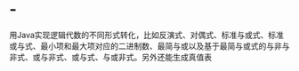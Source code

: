 # -
用Java实现逻辑代数的不同形式转化，比如反演式、对偶式、标准与或式、标准或与式、最小项和最大项对应的二进制数、最简与或以及基于最简与或式的与非与非式、或与非式、或与式、与或非式。另外还能生成真值表
